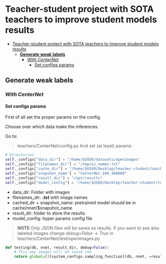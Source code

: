# Teacher-student project with SOTA teachers to improve student models results



- [Teacher-student project with SOTA teachers to improve student models results](#teacher-student-project-with-sota-teachers-to-improve-student-models-results)
  - [**Generate weak labels**](#generate-weak-labels)
    - [*With CenterNet*](#with-centernet)
      - [Set configs params](#set-configs-params)


## **Generate weak labels**

### *With CenterNet*

#### Set configs params

First of all set the proper params on the config.

Choose over which data make the inferences:

Go to:
> teachers/CenterNet/config.py
And set (at least) params:

```python
# Directories
self._configs["data_dir"] = "/home/$USER/datasets/openimages"
self._configs["filenames_dir"] = "/tmp/oi_names.txt"
self._configs["cache_dir"] = "/home/$USER/Desktop/teacher-student/teachers/CenterNet/cache"
self._configs["snapshot_name"] = "CenterNet-104_480000"
self._configs["result_dir"] = "/opt/results"
self._configs["model_config"] = "/home/$USER/Desktop/teacher-student/teachers/CenterNet/config/CenterNet104_teacher_student.json"
```

* data_dir: Folder with images
* filenames_dir: ***.txt*** with image names
* cached_dir + snapshot_name: pretrained model should be in cache/nnet/$snapshot_name
* result_dir: folder to store the results
* model_config: hyper params config file

> **NOTE** Only JSON files will be saves as results. If you want to see also labeled images change *debug=False -> True* in teachers/CenterNet/test/openimages.py
```python
def testing(db, nnet, result_dir, debug=False):
    # This way images will be saved too
    return globals()[system_configs.sampling_function](db, nnet, =result_dir, debug=True)
```